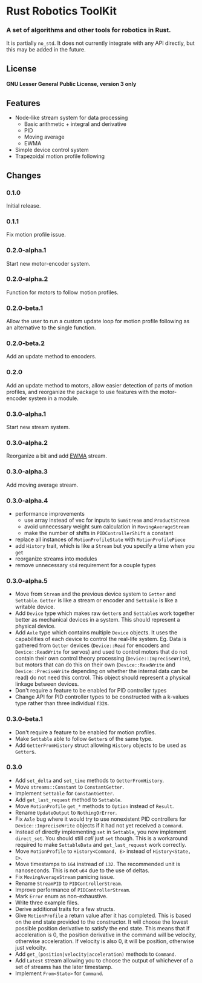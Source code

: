 # Rust Robotics ToolKit
### A set of algorithms and other tools for robotics in Rust.

It is partially `no_std`. It does not currently integrate with any API directly, but this may be added in the future.

## License
#### GNU Lesser General Public License, version 3 only

## Features
- Node-like stream system for data processing
    - Basic arithmetic + integral and derivative
    - PID
    - Moving average
    - EWMA
- Simple device control system
- Trapezoidal motion profile following

## Changes
### 0.1.0
Initial release.
### 0.1.1
Fix motion profile issue.
### 0.2.0-alpha.1
Start new motor-encoder system.
### 0.2.0-alpha.2
Function for motors to follow motion profiles.
### 0.2.0-beta.1
Allow the user to run a custom update loop for motion profile following as an alternative to the single function.
### 0.2.0-beta.2
Add an update method to encoders.
### 0.2.0
Add an update method to motors, allow easier detection of parts of motion profiles, and reorganize the package to use features with the motor-encoder system in a module.
### 0.3.0-alpha.1
Start new stream system.
### 0.3.0-alpha.2
Reorganize a bit and add [EWMA](https://www.itl.nist.gov/div898/handbook/pmc/section3/pmc324.htm) stream.
### 0.3.0-alpha.3
Add moving average stream.
### 0.3.0-alpha.4
- performance improvements
    - use array instead of vec for inputs to `SumStream` and `ProductStream`
    - avoid unnecessary weight sum calculation in `MovingAverageStream`
    - make the number of shifts in `PIDControllerShift` a constant
- replace all instances of `MotionProfileState` with `MotionProfilePiece`
- add `History` trait, which is like a `Stream` but you specify a time when you `get`
- reorganize streams into modules
- remove unnecessary `std` requirement for a couple types
### 0.3.0-alpha.5
- Move from `Stream` and the previous device system to `Getter` and `Settable`. `Getter` is like a stream or encoder and `Settable` is like a writable device.
- Add `Device` type which makes raw `Getter`s and `Settable`s work together better as mechanical devices in a system. This should represent a physical device.
- Add `Axle` type which contains multiple `Device` objects. It uses the capabilities of each device to control the real-life system. Eg. Data is gathered from `Getter` devices (`Device::Read` for encoders and `Device::ReadWrite` for servos) and used to control motors that do not contain their own control theory processing (`Device::ImpreciseWrite`), but motors that can do this on their own (`Device::ReadWrite` and `Device::PreciseWrite` depending on whether the internal data can be read) do not need this control. This object should represent a physical linkage between devices.
- Don't require a feature to be enabled for PID controller types
- Change API for PID controller types to be constructed with a k-values type rather than three individual `f32`s.
### 0.3.0-beta.1
- Don't require a feature to be enabled for motion profiles.
- Make `Settable` able to follow `Getter`s of the same type.
- Add `GetterFromHistory` struct allowing `History` objects to be used as `Getter`s.
### 0.3.0
- Add `set_delta` and `set_time` methods to `GetterFromHistory`.
- Move `streams::Constant` to `ConstantGetter`.
- Implement `Settable` for `ConstantGetter`.
- Add `get_last_request` method to `Settable`.
- Move `MotionProfile` `get_*` methods to `Option` instead of `Result`.
- Rename `UpdateOutput` to `NothingOrError`.
- Fix `Axle` bug where it would try to use nonexistent PID controllers for `Device::ImpreciseWrite` objects if it had not yet received a `Command`.
- Instead of directly implementing `set` in `Settable`, you now implement `direct_set`. You should still *call* just `set` though. This is a workaround required to make `SettableData` and `get_last_request` work correctly.
- Move `MotionProfile` to `History<Command, E>` instead of `History<State, E>`.
- Move timestamps to `i64` instread of `i32`. The recommended unit is nanoseconds. This is not `u64` due to the use of deltas.
- Fix `MovingAverageStream` panicing issue.
- Rename `StreamPID` to `PIDControllerStream`.
- Improve performance of `PIDControllerStream`.
- Mark `Error` enum as non-exhaustive.
- Write three example files.
- Derive additional traits for a few structs.
- Give `MotionProfile` a return value after it has completed. This is based on the end state provided to the constructor. It will choose the lowest possible position derivative to satisfy the end state. This means that if acceleration is 0, the position derivative in the command will be velocity, otherwise acceleration. If velocity is also 0, it will be position, otherwise just velocity.
- Add `get_(position|velocity|acceleration)` methods to `Command`.
- Add `Latest` stream allowing you to choose the output of whichever of a set of streams has the later timestamp.
- Implement `From<State>` for `Command`.
